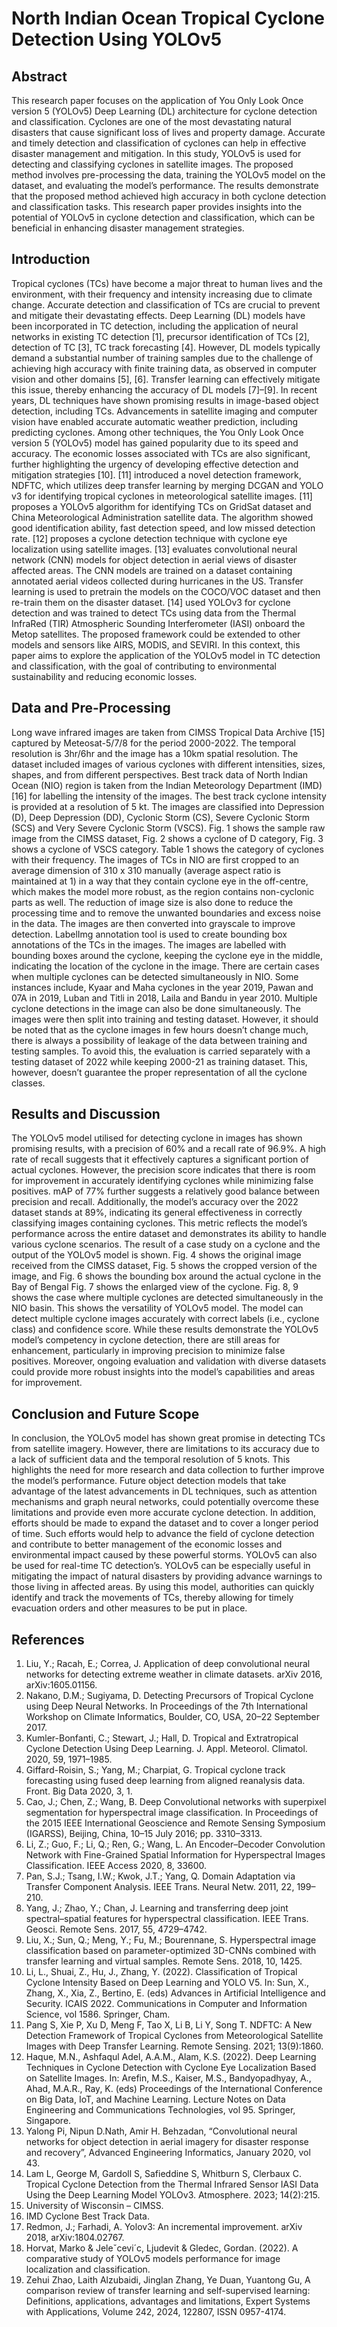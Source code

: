 # North Indian Ocean Tropical Cyclone Detection Using YOLOv5

## Abstract
This research paper focuses on the application of You Only Look Once version 5 (YOLOv5) Deep Learning (DL) architecture for cyclone detection and classification. Cyclones are one of the most devastating natural disasters that cause significant loss of lives and property damage. Accurate and timely detection and classification of cyclones can help in effective disaster management and mitigation. In this study, YOLOv5 is used for detecting and classifying cyclones in satellite images.
The proposed method involves pre-processing the data, training the YOLOv5 model on the dataset, and evaluating the model’s performance. The results demonstrate that the proposed method achieved high accuracy in both cyclone detection and classification
tasks. This research paper provides insights into the potential of YOLOv5 in cyclone detection and classification, which can be beneficial in enhancing disaster management strategies.

## Introduction
Tropical cyclones (TCs) have become a major threat to human lives and the environment, with their frequency and intensity increasing due to climate change. Accurate detection and classification of TCs are crucial to prevent and mitigate
their devastating effects. Deep Learning (DL) models have been incorporated in TC detection, including the application of neural networks in existing TC detection [1], precursor identification of TCs [2], detection of TC [3], TC track
forecasting [4]. However, DL models typically demand a substantial number of training samples due to the challenge of achieving high accuracy with finite training data, as observed in computer vision and other domains [5], [6]. Transfer
learning can effectively mitigate this issue, thereby enhancing the accuracy of DL models [7]–[9]. In recent years, DL techniques have shown promising results in image-based object detection, including TCs. Advancements in satellite imaging
and computer vision have enabled accurate automatic weather prediction, including predicting cyclones.
Among other techniques, the You Only Look Once version 5 (YOLOv5) model has gained popularity due to its speed and accuracy. The economic losses associated with TCs are also significant, further highlighting the urgency of developing
effective detection and mitigation strategies [10]. [11] introduced a novel detection framework, NDFTC, which utilizes deep transfer learning by merging DCGAN and YOLO v3 for identifying tropical cyclones in meteorological satellite
images. [11] proposes a YOLOv5 algorithm for identifying TCs on GridSat dataset and China Meteorological Administration satellite data. The algorithm showed good identification ability, fast detection speed, and low missed detection rate. [12] proposes a cyclone detection technique with cyclone eye localization using satellite images. [13] evaluates convolutional neural network (CNN) models for object detection in aerial views of disaster affected areas. The CNN models are trained on a dataset containing annotated aerial videos collected during hurricanes in the US. Transfer learning is used to pretrain the models on the COCO/VOC dataset and then re-train them on the disaster dataset. [14] used YOLOv3 for cyclone detection and was trained to detect TCs using data from the Thermal InfraRed (TIR) Atmospheric Sounding Interferometer (IASI) onboard the Metop satellites. The proposed framework could be extended to other models and sensors like AIRS, MODIS, and SEVIRI. In this context, this paper aims to explore the application of the YOLOv5 model in TC detection and classification, with the goal of contributing to environmental sustainability and reducing economic losses.

## Data and Pre-Processing
Long wave infrared images are taken from CIMSS Tropical Data Archive [15] captured by Meteosat-5/7/8 for the period 2000-2022. The temporal resolution is 3hr/6hr and the image has a 10km spatial resolution. The dataset included images of various cyclones with different intensities, sizes, shapes, and from different perspectives. Best track data of North Indian Ocean (NIO) region is taken from the Indian Meteorology Department (IMD) [16] for labelling the intensity of the images. The best track cyclone intensity is provided at a resolution of 5 kt. The images are classified into Depression (D), Deep Depression (DD), Cyclonic Storm (CS), Severe Cyclonic Storm (SCS) and Very Severe Cyclonic Storm (VSCS). Fig. 1 shows the sample raw image from the CIMSS dataset, Fig. 2 shows a cyclone of D category, Fig. 3 shows a cyclone of VSCS category. Table 1 shows the category of cyclones with their frequency.
The images of TCs in NIO are first cropped to an average dimension of 310 x 310 manually (average aspect ratio is maintained at 1) in a way that they contain cyclone eye in the off-centre, which makes the model more robust, as the region
contains non-cyclonic parts as well. The reduction of image size is also done to reduce the processing time and to remove the unwanted boundaries and excess noise in the data. The images are then converted into grayscale to improve detection.
LabelImg annotation tool is used to create bounding box annotations of the TCs in the images. The images are labelled with bounding boxes around the cyclone, keeping the cyclone eye in the middle, indicating the location of the cyclone in the
image. There are certain cases when multiple cyclones can be detected simultaneously in NIO. Some instances include, Kyaar and Maha cyclones in the year 2019, Pawan and 07A in 2019, Luban and Titli in 2018, Laila and Bandu in year
2010. Multiple cyclone detections in the image can also be done simultaneously. The images were then split into training and testing dataset. However, it should be noted that as the cyclone images in few hours doesn’t change much, there is
always a possibility of leakage of the data between training and testing samples. To avoid this, the evaluation is carried separately with a testing dataset of 2022 while keeping 2000-21 as training dataset. This, however, doesn’t guarantee the
proper representation of all the cyclone classes.

## Results and Discussion
The YOLOv5 model utilised for detecting cyclone in images has shown promising results, with a precision of 60% and a recall rate of 96.9%. A high rate of recall suggests that it effectively captures a significant portion of actual cyclones.
However, the precision score indicates that there is room for improvement in accurately identifying cyclones while minimizing false positives. mAP of 77% further suggests a relatively good balance between precision and recall. Additionally,
the model’s accuracy over the 2022 dataset stands at 89%, indicating its general effectiveness in correctly classifying images containing cyclones. This metric reflects the model’s performance across the entire dataset and demonstrates its
ability to handle various cyclone scenarios. The result of a case study on a cyclone and the output of the YOLOv5 model is shown. Fig. 4 shows the original image received from the CIMSS dataset, Fig. 5 shows the cropped version of the image,
and Fig. 6 shows the bounding box around the actual cyclone in the Bay of Bengal Fig. 7 shows the enlarged view of the cyclone. Fig. 8, 9 shows the case where multiple cyclones are detected simultaneously in the NIO basin. This shows the
versatility of YOLOv5 model. The model can detect multiple cyclone images accurately with correct labels (i.e., cyclone class) and confidence score.
While these results demonstrate the YOLOv5 model’s competency in cyclone detection, there are still areas for enhancement, particularly in improving precision to minimize false positives. Moreover, ongoing evaluation and validation with diverse datasets could provide more robust insights into the model’s capabilities and areas for improvement.

## Conclusion and Future Scope
In conclusion, the YOLOv5 model has shown great promise in detecting TCs from satellite imagery. However, there are limitations to its accuracy due to a lack of sufficient data and the temporal resolution of 5 knots. This highlights the
need for more research and data collection to further improve the model’s performance. Future object detection models that take advantage of the latest advancements in DL techniques, such as attention mechanisms and graph neural networks,
could potentially overcome these limitations and provide even more accurate cyclone detection. In addition, efforts should be made to expand the dataset and to cover a longer period of time. Such efforts would help to advance the field of cyclone
detection and contribute to better management of the economic losses and environmental impact caused by these powerful storms. YOLOv5 can also be used for real-time TC detection’s. YOLOv5 can be especially useful in mitigating the impact of
natural disasters by providing advance warnings to those living in affected areas. By using this model, authorities can quickly identify and track the movements of TCs, thereby allowing for timely evacuation orders and other measures to be put in
place.

## References
1. Liu, Y.; Racah, E.; Correa, J. Application of deep convolutional neural networks for detecting extreme weather in climate datasets. arXiv 2016, arXiv:1605.01156.
2. Nakano, D.M.; Sugiyama, D. Detecting Precursors of Tropical Cyclone using Deep Neural Networks. In Proceedings of the 7th International Workshop on Climate Informatics, Boulder, CO, USA, 20–22 September 2017.
3. Kumler-Bonfanti, C.; Stewart, J.; Hall, D. Tropical and Extratropical Cyclone Detection Using Deep Learning. J. Appl. Meteorol. Climatol. 2020, 59, 1971–1985.
4. Giffard-Roisin, S.; Yang, M.; Charpiat, G. Tropical cyclone track forecasting using fused deep learning from aligned reanalysis data. Front. Big Data 2020, 3, 1.
5. Cao, J.; Chen, Z.; Wang, B. Deep Convolutional networks with superpixel segmentation for hyperspectral image classification. In Proceedings of the 2015 IEEE International Geoscience and Remote Sensing Symposium (IGARSS), Beijing, China, 10–15 July 2016; pp. 3310–3313.
6. Li, Z.; Guo, F.; Li, Q.; Ren, G.; Wang, L. An Encoder–Decoder Convolution Network with Fine-Grained Spatial Information for Hyperspectral Images Classification. IEEE Access 2020, 8, 33600.
7. Pan, S.J.; Tsang, I.W.; Kwok, J.T.; Yang, Q. Domain Adaptation via Transfer Component Analysis. IEEE Trans. Neural Netw. 2011, 22, 199–210.
8. Yang, J.; Zhao, Y.; Chan, J. Learning and transferring deep joint spectral–spatial features for hyperspectral classification. IEEE Trans. Geosci. Remote Sens. 2017, 55, 4729–4742.
9. Liu, X.; Sun, Q.; Meng, Y.; Fu, M.; Bourennane, S. Hyperspectral image classification based on parameter-optimized 3D-CNNs combined with transfer learning and virtual samples. Remote Sens. 2018, 10, 1425.
10. Li, L., Shuai, Z., Hu, J., Zhang, Y. (2022). Classification of Tropical Cyclone Intensity Based on Deep Learning and YOLO V5. In: Sun, X., Zhang, X., Xia, Z., Bertino, E. (eds) Advances in Artificial Intelligence and Security. ICAIS 2022. Communications in Computer and Information Science, vol 1586. Springer, Cham.
11. Pang S, Xie P, Xu D, Meng F, Tao X, Li B, Li Y, Song T. NDFTC: A New Detection Framework of Tropical Cyclones from Meteorological Satellite Images with Deep Transfer Learning. Remote Sensing. 2021; 13(9):1860.
12. Haque, M.N., Ashfaqul Adel, A.A.M., Alam, K.S. (2022). Deep Learning Techniques in Cyclone Detection with Cyclone Eye Localization Based on Satellite Images. In: Arefin, M.S., Kaiser, M.S., Bandyopadhyay, A., Ahad, M.A.R., Ray, K. (eds) Proceedings of the International Conference on Big Data, IoT, and Machine Learning. Lecture Notes on Data Engineering and Communications Technologies, vol 95. Springer, Singapore.
13. Yalong Pi, Nipun D.Nath, Amir H. Behzadan, “Convolutional neural networks for object detection in aerial imagery for disaster response and recovery”, Advanced Engineering Informatics, January 2020, vol 43.
14. Lam L, George M, Gardoll S, Safieddine S, Whitburn S, Clerbaux C. Tropical Cyclone Detection from the Thermal Infrared Sensor IASI Data Using the Deep Learning Model YOLOv3. Atmosphere. 2023; 14(2):215.
15. University of Wisconsin – CIMSS.
16. IMD Cyclone Best Track Data.
17. Redmon, J.; Farhadi, A. Yolov3: An incremental improvement. arXiv 2018, arXiv:1804.02767.
18. Horvat, Marko & Jeleˇcevi´c, Ljudevit & Gledec, Gordan. (2022). A comparative study of YOLOv5 models performance for image localization and classification.
19. Zehui Zhao, Laith Alzubaidi, Jinglan Zhang, Ye Duan, Yuantong Gu, A comparison review of transfer learning and self-supervised learning: Definitions, applications, advantages and limitations, Expert Systems with Applications, Volume 242, 2024, 122807, ISSN 0957-4174.
